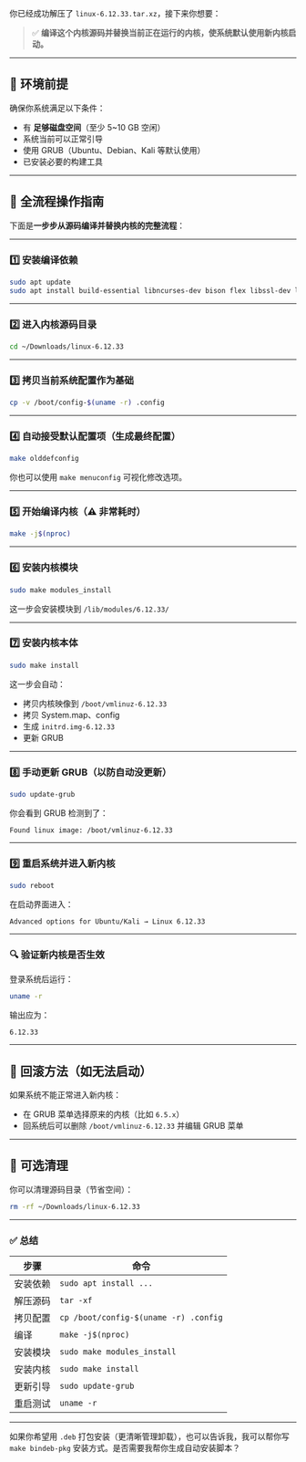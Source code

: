 你已经成功解压了 `linux-6.12.33.tar.xz`，接下来你想要：

> ✅ **编译这个内核源码并替换当前正在运行的内核，使系统默认使用新内核启动。**

------

## 🧰 环境前提

确保你系统满足以下条件：

- 有 **足够磁盘空间**（至少 5~10 GB 空闲）
- 系统当前可以正常引导
- 使用 GRUB（Ubuntu、Debian、Kali 等默认使用）
- 已安装必要的构建工具

------

## 🔧 全流程操作指南

下面是**一步步从源码编译并替换内核的完整流程**：

------

### 1️⃣ 安装编译依赖

```bash
sudo apt update
sudo apt install build-essential libncurses-dev bison flex libssl-dev libelf-dev dwarves
```

------

### 2️⃣ 进入内核源码目录

```bash
cd ~/Downloads/linux-6.12.33
```

------

### 3️⃣ 拷贝当前系统配置作为基础

```bash
cp -v /boot/config-$(uname -r) .config
```

------

### 4️⃣ 自动接受默认配置项（生成最终配置）

```bash
make olddefconfig
```

你也可以使用 `make menuconfig` 可视化修改选项。

------

### 5️⃣ 开始编译内核（⚠️ 非常耗时）

```bash
make -j$(nproc)
```

------

### 6️⃣ 安装内核模块

```bash
sudo make modules_install
```

这一步会安装模块到 `/lib/modules/6.12.33/`

------

### 7️⃣ 安装内核本体

```bash
sudo make install
```

这一步会自动：

- 拷贝内核映像到 `/boot/vmlinuz-6.12.33`
- 拷贝 System.map、config
- 生成 `initrd.img-6.12.33`
- 更新 GRUB

------

### 8️⃣ 手动更新 GRUB（以防自动没更新）

```bash
sudo update-grub
```

你会看到 GRUB 检测到了：

```
Found linux image: /boot/vmlinuz-6.12.33
```

------

### 9️⃣ 重启系统并进入新内核

```bash
sudo reboot
```

在启动界面进入：

```
Advanced options for Ubuntu/Kali → Linux 6.12.33
```

------

### 🔍 验证新内核是否生效

登录系统后运行：

```bash
uname -r
```

输出应为：

```
6.12.33
```

------

## 🔁 回滚方法（如无法启动）

如果系统不能正常进入新内核：

- 在 GRUB 菜单选择原来的内核（比如 `6.5.x`）
- 回系统后可以删除 `/boot/vmlinuz-6.12.33` 并编辑 GRUB 菜单

------

## 🧹 可选清理

你可以清理源码目录（节省空间）：

```bash
rm -rf ~/Downloads/linux-6.12.33
```

------

### ✅ 总结

| 步骤     | 命令                                  |
| -------- | ------------------------------------- |
| 安装依赖 | `sudo apt install ...`                |
| 解压源码 | `tar -xf`                             |
| 拷贝配置 | `cp /boot/config-$(uname -r) .config` |
| 编译     | `make -j$(nproc)`                     |
| 安装模块 | `sudo make modules_install`           |
| 安装内核 | `sudo make install`                   |
| 更新引导 | `sudo update-grub`                    |
| 重启测试 | `uname -r`                            |

------

如果你希望用 `.deb` 打包安装（更清晰管理卸载），也可以告诉我，我可以帮你写 `make bindeb-pkg` 安装方式。是否需要我帮你生成自动安装脚本？

